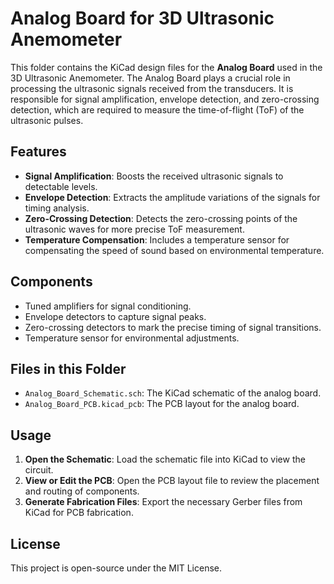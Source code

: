 # Analog Board for 3D Ultrasonic Anemometer

This folder contains the KiCad design files for the **Analog Board** used in the 3D Ultrasonic Anemometer. The Analog Board plays a crucial role in processing the ultrasonic signals received from the transducers. It is responsible for signal amplification, envelope detection, and zero-crossing detection, which are required to measure the time-of-flight (ToF) of the ultrasonic pulses.

## Features
- **Signal Amplification**: Boosts the received ultrasonic signals to detectable levels.
- **Envelope Detection**: Extracts the amplitude variations of the signals for timing analysis.
- **Zero-Crossing Detection**: Detects the zero-crossing points of the ultrasonic waves for more precise ToF measurement.
- **Temperature Compensation**: Includes a temperature sensor for compensating the speed of sound based on environmental temperature.

## Components
- Tuned amplifiers for signal conditioning.
- Envelope detectors to capture signal peaks.
- Zero-crossing detectors to mark the precise timing of signal transitions.
- Temperature sensor for environmental adjustments.

## Files in this Folder
- `Analog_Board_Schematic.sch`: The KiCad schematic of the analog board.
- `Analog_Board_PCB.kicad_pcb`: The PCB layout for the analog board.

## Usage
1. **Open the Schematic**: Load the schematic file into KiCad to view the circuit.
2. **View or Edit the PCB**: Open the PCB layout file to review the placement and routing of components.
3. **Generate Fabrication Files**: Export the necessary Gerber files from KiCad for PCB fabrication.

## License
This project is open-source under the MIT License.

